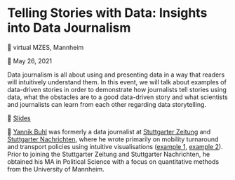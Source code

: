 # Telling Stories with Data: Insights into Data Journalism

📍 virtual MZES, Mannheim

📆 May 26, 2021

Data journalism is all about using and presenting data in a way that readers will intuitively understand them. In this event, we will talk about examples of data-driven stories in order to demonstrate how journalists tell stories using data, what the obstacles are to a good data-driven story and what scientists and journalists can learn from each other regarding data storytelling.


📝 [Slides](https://github.com/SocialScienceDataLab/data-journalism/blob/main/slides-data-journalism.pdf)

<!-- 💻 [Methods Bites blogpost](https://www.mzes.uni-mannheim.de/socialsciencedatalab/article/latex-intro/)-->

👤 [Yannik Buhl](https://yannikbuhl.de/) was formerly a data journalist at [Stuttgarter Zeitung](https://www.stuttgarter-zeitung.de/) and [Stuttgarter Nachrichten](https://www.stuttgarter-nachrichten.de/), where he wrote primarily on mobility turnaround and transport policies using intuitive visualisations ([example 1](https://projekte.sueddeutsche.de/artikel/politik/europas-parteien-in-der-analyse-e894574/), [example 2](https://www.sueddeutsche.de/politik/europawahl-deutschland-eu-abgeordnete-mdep-grafiken-1.4464716)). Prior to joining the Stuttgarter Zeitung and Stuttgarter Nachrichten, he obtained his MA in Political Science with a focus on quantitative methods from the University of Mannheim.


